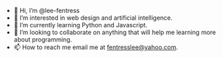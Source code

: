 - 👋 Hi, I’m @lee-fentress
- 👀 I’m interested in web design and artificial intelligence.
- 🌱 I’m currently learning Python and Javascript.
- 💞️ I’m looking to collaborate on anything that will help me learning more about programming.
- 📫 How to reach me email me at fentresslee@yahoo.com.

<!---
lee-fentress/lee-fentress is a ✨ special ✨ repository because its `README.md` (this file) appears on your GitHub profile.
You can click the Preview link to take a look at your changes.
--->
